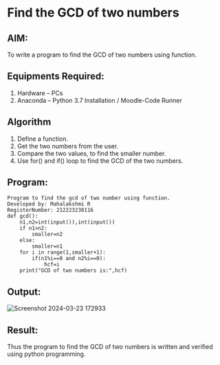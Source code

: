 # Find the GCD of two numbers

## AIM:
To write a program to find the GCD of two numbers using function.

## Equipments Required:
1. Hardware – PCs
2. Anaconda – Python 3.7 Installation / Moodle-Code Runner

## Algorithm
1. Define a function.
2. Get the two numbers from the user.
3. Compare the two values, to find the smaller number.
4. Use for() and if() loop to find the GCD of the two numbers.

## Program:
```
Program to find the gcd of two number using function.
Developed by: Mahalakshmi R
RegisterNumber: 212223230116
def gcd():
    n1,n2=int(input()),int(input())
    if n1>n2:
        smaller=n2
    else:
        smaller=n1
    for i in range(1,smaller+1):
        if(n1%i==0 and n2%i==0):
            hcf=i
    print("GCD of two numbers is:",hcf)        
```

## Output:

![Screenshot 2024-03-23 172933](https://github.com/Mahalakshmi230/GCD-of-two-numbers/assets/149365324/55ebbc9c-6a2e-4294-b3e2-84f86210c177)

## Result:
Thus the program to find the GCD of two numbers is written and verified using python programming.

